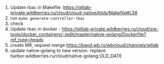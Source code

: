 
1. Update rbac in Makefile: https://gitlab-private.wildberries.ru/cloud/cloud-native/blob/Makefile#L58
2. run `make generate-controller-rbac`
3. check
4. Update rbac in docker - https://gitlab-private.wildberries.ru/cloud/sre-tools/docker_containers/-/edit/master/native-golang/Dockerfile?ref_type=heads
5. create MR, request merge https://band.wb.ru/wbcloud/channels/gitlab
6. update native-golang to new version. replace harbor.wildberries.ru/cloud/native-golang:OLD_DATE